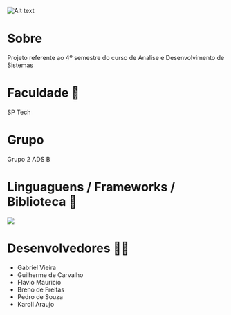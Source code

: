 ![Alt text](Logo-Dev4Me/logo-completo-degrade-dev4me.png "Logo")

# Sobre 
Projeto referente ao 4º semestre do curso de Analise e Desenvolvimento de Sistemas

# Faculdade :school:
SP Tech 

# Grupo 
Grupo 2 ADS B

# Linguaguens / Frameworks / Biblioteca 🚀
<img src="https://img.shields.io/badge/React-20232A?style=for-the-badge&logo=react&logoColor=61DAFB">

# Desenvolvedores :man_technologist:
- Gabriel Vieira 
- Guilherme de Carvalho
- Flavio Mauricio
- Breno de Freitas
- Pedro de Souza
- Karoll Araujo
